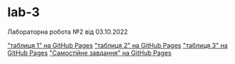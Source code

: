 # lab-3
Лабораторна робота №2 від 03.10.2022

<a href="https://yavorskui.github.io/lab-3/%D1%82%D0%B0%D0%B1%D0%BB%D0%B8%D1%86%D1%8F%201.html">"таблиця 1" на GitHub Pages</a>
<a href="https://yavorskui.github.io/lab-3/%D1%82%D0%B0%D0%B1%D0%BB%D0%B8%D1%86%D1%8F%202.html">"таблиця 2" на GitHub Pages</a>
<a href="https://yavorskui.github.io/lab-3/%D1%82%D0%B0%D0%B1%D0%BB%D0%B8%D1%86%D1%8F%203.html">"таблиця 3" на GitHub Pages</a>
<a href="https://yavorskui.github.io/lab-3/%D1%81%D0%B0%D0%BC%D0%BE%D1%81%D1%82%D1%96%D0%B9%D0%BD%D0%B5%20%D0%B7%D0%B0%D0%B2%D0%B4%D0%B0%D0%BD%D0%BD%D1%8F.html">"Самостійне завдання" на GitHub Pages</a>